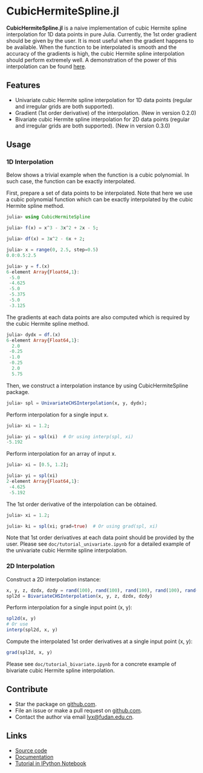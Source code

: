 # CubicHermiteSpline.jl

**CubicHermiteSpline.jl** is a naive implementation of cubic Hermite spline interpolation for 1D data points in pure Julia. Currently, the 1st order gradient should be given by the user. It is most useful when the gradient happens to be available. When the function to be interpolated is smooth and the accuracy of the gradients is high, the cubic Hermite spline interpolation should perform extremely well. A demonstration of the power of this interpolation can be found [here](http://www.yxliu.group/2020/06/cubic-hermite-spline).

## Features

* Univariate cubic Hermite spline interpolation for 1D data points (regular and irregular grids are both supported).
* Gradient (1st order derivative) of the interpolation. (New in version 0.2.0)
* Bivariate cubic Hermite spline interpolation for 2D data points (regular and irregular grids are both supported). (New in version 0.3.0)

## Usage

### 1D Interpolation

Below shows a trivial example when the function is a cubic polynomial. In such case, the function can be exactly interpolated.

First, prepare a set of data points to be interpolated. Note that here we use a cubic polynomial function which can be exactly interpolated by the cubic Hermite spline method.

```julia
julia> using CubicHermiteSpline

julia> f(x) = x^3 - 3x^2 + 2x - 5;

julia> df(x) = 3x^2 - 6x + 2;

julia> x = range(0, 2.5, step=0.5)
0.0:0.5:2.5

julia> y = f.(x)
6-element Array{Float64,1}:
 -5.0
 -4.625
 -5.0
 -5.375
 -5.0
 -3.125
```

The gradients at each data points are also computed which is required by the cubic Hermite spline method.

```julia
julia> dydx = df.(x)
6-element Array{Float64,1}:
  2.0
 -0.25
 -1.0
 -0.25
  2.0
  5.75
```

Then, we construct a interpolation instance by using CubicHermiteSpline package.

```julia
julia> spl = UnivariateCHSInterpolation(x, y, dydx);
```

Perform interpolation for a single input x.

```julia
julia> xi = 1.2;

julia> yi = spl(xi)  # Or using interp(spl, xi)
-5.192
```

Perform interpolation for an array of input x.

```julia
julia> xi = [0.5, 1.2];

julia> yi = spl(xi)
2-element Array{Float64,1}:
 -4.625
 -5.192
```

The 1st order derivative of the interpolation can be obtained.

```julia
julia> xi = 1.2;

julia> ki = spl(xi; grad=true)  # Or using grad(spl, xi)
```

Note that 1st order derivatives at each data point should be provided by the user. Please see `doc/tutorial_univariate.ipynb` for a detailed example of the univariate cubic Hermite spline interpolation.

### 2D Interpolation

Construct a 2D interpolation instance:

```julia
x, y, z, dzdx, dzdy = rand(100), rand(100), rand(100), rand(100), rand(100)
spl2d = BivariateCHSInterpolation(x, y, z, dzdx, dzdy)
```

Perform interpolation for a single input point (x, y):

```julia
spl2d(x, y)
# Or use
interp(spl2d, x, y)
```

Compute the interpolated 1st order derivatives at a single input point (x, y):

```julia
grad(spl2d, x, y)
```

Please see `doc/tutorial_bivariate.ipynb` for a concrete example of bivariate cubic Hermite spline interpolation.

## Contribute

* Star the package on [github.com](https://github.com/liuyxpp/CubicHermiteSpline.jl).
* File an issue or make a pull request on [github.com](https://github.com/liuyxpp/CubicHermiteSpline.jl).
* Contact the author via email <lyx@fudan.edu.cn>.

## Links

* [Source code](https://github.com/liuyxpp/CubicHermiteSpline.jl)
* [Documentation](http://www.yxliu.group/2020/06/cubic-hermite-spline)
* [Tutorial in IPython Notebook](https://github.com/liuyxpp/CubicHermiteSpline.jl/blob/master/doc/tutorial.ipynb)
